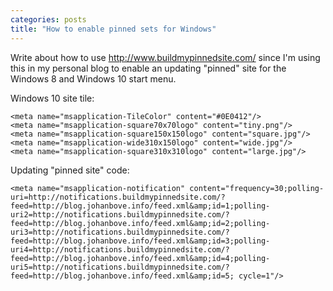 ```yaml
---
categories: posts
title: "How to enable pinned sets for Windows"
---
```


Write about how to use <http://www.buildmypinnedsite.com/> since I'm using this in my personal blog to enable an updating "pinned" site for the Windows 8 and Windows 10 start menu.

Windows 10 site tile:

```
<meta name="msapplication-TileColor" content="#0E0412"/>
<meta name="msapplication-square70x70logo" content="tiny.png"/>
<meta name="msapplication-square150x150logo" content="square.jpg"/>
<meta name="msapplication-wide310x150logo" content="wide.jpg"/>
<meta name="msapplication-square310x310logo" content="large.jpg"/>
```

Updating "pinned site" code:

```
<meta name="msapplication-notification" content="frequency=30;polling-uri=http://notifications.buildmypinnedsite.com/?feed=http://blog.johanbove.info/feed.xml&amp;id=1;polling-uri2=http://notifications.buildmypinnedsite.com/?feed=http://blog.johanbove.info/feed.xml&amp;id=2;polling-uri3=http://notifications.buildmypinnedsite.com/?feed=http://blog.johanbove.info/feed.xml&amp;id=3;polling-uri4=http://notifications.buildmypinnedsite.com/?feed=http://blog.johanbove.info/feed.xml&amp;id=4;polling-uri5=http://notifications.buildmypinnedsite.com/?feed=http://blog.johanbove.info/feed.xml&amp;id=5; cycle=1"/>
```
